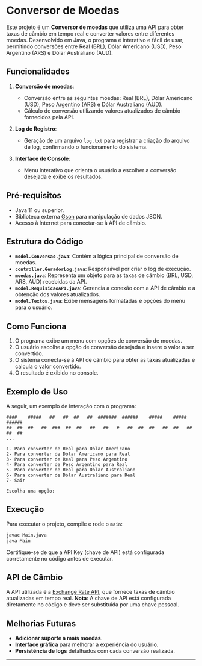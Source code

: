 
# Conversor de Moedas

Este projeto é um **Conversor de moedas** que utiliza uma API para obter taxas de câmbio em tempo real e converter valores entre diferentes moedas. Desenvolvido em Java, o programa é interativo e fácil de usar, permitindo conversões entre Real (BRL), Dólar Americano (USD), Peso Argentino (ARS) e Dólar Australiano (AUD).

## Funcionalidades

1. **Conversão de moedas**:
    - Conversão entre as seguintes moedas: Real (BRL), Dólar Americano (USD), Peso Argentino (ARS) e Dólar Australiano (AUD).
    - Cálculo de conversão utilizando valores atualizados de câmbio fornecidos pela API.

2. **Log de Registro**:
    - Geração de um arquivo `log.txt` para registrar a criação do arquivo de log, confirmando o funcionamento do sistema.

3. **Interface de Console**:
    - Menu interativo que orienta o usuário a escolher a conversão desejada e exibe os resultados.

## Pré-requisitos

- Java 11 ou superior.
- Biblioteca externa [Gson](https://github.com/google/gson) para manipulação de dados JSON.
- Acesso à Internet para conectar-se à API de câmbio.

## Estrutura do Código

- **`model.Conversao.java`**: Contém a lógica principal de conversão de moedas.
- **`controller.GeradorLog.java`**: Responsável por criar o log de execução.
- **`moedas.java`**: Representa um objeto para as taxas de câmbio (BRL, USD, ARS, AUD) recebidas da API.
- **`model.RequisicaoAPI.java`**: Gerencia a conexão com a API de câmbio e a obtenção dos valores atualizados.
- **`model.Textos.java`**: Exibe mensagens formatadas e opções do menu para o usuário.

## Como Funciona

1. O programa exibe um menu com opções de conversão de moedas.
2. O usuário escolhe a opção de conversão desejada e insere o valor a ser convertido.
3. O sistema conecta-se à API de câmbio para obter as taxas atualizadas e calcula o valor convertido.
4. O resultado é exibido no console.

## Exemplo de Uso

A seguir, um exemplo de interação com o programa:

```plaintext
####    #####   ##   ##  ##   ##  #######  ######    #####    #####   ######
##  ##  ##   ##  ###  ##  ##   ##   ##   #   ##  ##  ##   ##  ##   ##   ##  ##
...

1- Para converter de Real para Dólar Americano
2- Para converter de Dólar Americano para Real
3- Para converter de Real para Peso Argentino
4- Para converter de Peso Argentino para Real
5- Para converter de Real para Dólar Australiano
6- Para converter de Dólar Australiano para Real
7- Sair

Escolha uma opção:
```

## Execução

Para executar o projeto, compile e rode o `main`:

```bash
javac Main.java
java Main
```

Certifique-se de que a API Key (chave de API) está configurada corretamente no código antes de executar.

## API de Câmbio

A API utilizada é a [Exchange Rate API](https://www.exchangerate-api.com/), que fornece taxas de câmbio atualizadas em tempo real. **Nota**: A chave de API está configurada diretamente no código e deve ser substituída por uma chave pessoal.

## Melhorias Futuras

- **Adicionar suporte a mais moedas**.
- **Interface gráfica** para melhorar a experiência do usuário.
- **Persistência de logs** detalhados com cada conversão realizada.

---
